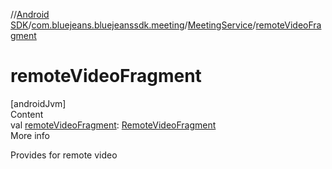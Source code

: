 //[Android SDK](../../../index.md)/[com.bluejeans.bluejeanssdk.meeting](../index.md)/[MeetingService](index.md)/[remoteVideoFragment](remote-video-fragment.md)



# remoteVideoFragment  
[androidJvm]  
Content  
val [remoteVideoFragment](remote-video-fragment.md): [RemoteVideoFragment](../../com.bluejeans.bluejeanssdk.meeting.remotevideo/-remote-video-fragment/index.md)  
More info  


Provides for remote video

  



